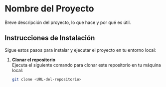 # Nombre del Proyecto

Breve descripción del proyecto, lo que hace y por qué es útil.

## Instrucciones de Instalación

Sigue estos pasos para instalar y ejecutar el proyecto en tu entorno local:

1. **Clonar el repositorio**  
   Ejecuta el siguiente comando para clonar este repositorio en tu máquina local:
   ```bash
   git clone <URL-del-repositorio>
